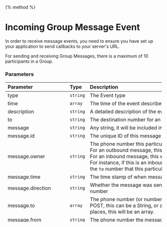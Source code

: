 {% method %}
# Incoming Group Message Event

In order to receive message events, you need to ensure you have set up your application to send callbacks to your server's URL.

For sending and receiving Group Messages, there is a maximum of 10 participants in a Group.

### Parameters
| Parameter             | Type     | Description                                                                                                                                                                                                                                                                                                                                                                                                                                                                                                                                                         |
|:----------------------|:---------|:--------------------------------------------------------------------------------------------------------------------------------------------------------------------------------------------------------------------------------------------------------------------------------------------------------------------------------------------------------------------------------------------------------------------------------------------------------------------------------------------------------------------------------------------------------------------|
| type                  | `string` | The Event type                                                                                                                                                                                                                                                                                                                                                                                                                                                                                                                                                      |
| time                  | `array`  | The time of the event described in the receipt                                                                                                                                                                                                                                                                                                                                                                                                                                                                                                                      |
| description           | `string` | A detailed description of the event described by the receipt                                                                                                                                                                                                                                                                                                                                                                                                                                                                                                        |
| to                    | `string`  | The destination number for an outbound group message receipt                                                                                                                                                                                                                                                                                                                                                                                                                                                                                                        |
| message               | `string` | Any string, it will be included in the callback events of the message.                                                                                                                                                                                                                                                                                                                                                                                                                                                                                              |
| message.id            | `string` | The unique ID of this message                                                                                                                                                                                                                                                                                                                                                                                                                                                                                                                                       |
| message.owner         | `string` | The phone number this particular message is associated with.<br> For an outbound message, this is always the `from` number.<br> For an inbound message, this will be (one of) the `to` number(s).<br>For instance, if this is an inbound group message, the `owner` field will be set to the `to` number that this particular copy of the group message belongs to.                                                                                                                                                                                                 |
| message.time          | `string` | The time stamp of when message was created                                                                                                                                                                                                                                                                                                                                                                                                                                                                                                                          |
| message.direction     | `string` | Whether the message was sent from Bandwidth, or received by a Bandwidth number                                                                                                                                                                                                                                                                                                                                                                                                                                                                                      |
| message.to            | `array`  | The phone number (or numbers) the message the message is sent to. On a POST, this can be a String, or an array of one or more numbers. In all other places, this will be an array.                                                                                                                                                                                                                                                                                                                                                                                  |
| message.from          | `string` | The phone number the message was sent from                                                                                                                                                                                                                                                                                                                                                                                                                                                                                                                          |
| message.text          | `string` | The text content of the message                                                                                                                                                                                                                                                                                                                                                                                                                                                                                                                                     |
| message.applicationId | `string` | The ID of the Application your `from` number is associated with in the Bandwidth Phone Number Dashboard.                                                                                                                                                                                                                                                                                                                                                                                                                                                            |
| message.media         | `array`  | A list of URLs to include as media attachments as part of the message. <br> Using the [v2 media api](../media/about.md) You can download the media **WITHIN 48 HOURS** <br><br> The URL will look something like: <br> `https://messaging.bandwidth.com/api/v2/users/{accountId}/media/{uploaded-file-name}` <br><br> Where `uploaded-file-name` is the original filename of your uploaded media. |
| message.segmentCount  | `int`    | This indicates the number of segments the original message from the user is broken into before sending over to carrier networks. Segmentation of messages depends on the size and encoding. Bandwidth will segment the message if the character count is over the below limits: <br><br> - 160 for GSM-7 <br> - 70 for UCS-2 <br> <br> For MMS messages the segment count will always be set to 1                                                                                                                                                                       |

{% common %}
### Example 1 of 2: Incoming group message with single media

{% sample lang='http' %}

```http
POST /your_url HTTP/1.1
Content-Type: application/json; charset=utf-8
User-Agent: BandwidthAPI/v2

[
  {
    "type"          : "message-received",
    "time"          : "2016-09-14T18:20:16Z",
    "description"   : "Incoming message received",
    "to"            : "+12345678902",
    "message"       : {
      "id"            : "14762070468292kw2fuqty55yp2b2",
      "time"          : "2016-09-14T18:20:16Z",
      "to"            : [
          "+12345678902",
          "+12345678903"
        ],
      "from"          : "+12345678901",
      "text"          : "Hey, check this out!",
      "applicationId" : "93de2206-9669-4e07-948d-329f4b722ee2",
      "media"         : [
        "https://messaging.bandwidth.com/api/v2/users/{accountId}/media/14762070468292kw2fuqty55yp2b2/0/bw.png"
        ],
      "owner"         : "+12345678902",
      "direction"     : "in",
      "segmentCount"  : 1
    }
  }
]
```

{% common %}

### Example 2 of 2: Incoming group message with multiple media

{% sample lang='http' %}

```http
POST /your_url HTTP/1.1
Content-Type: application/json; charset=utf-8
User-Agent: BandwidthAPI/v2

[
  {
    "type"          : "message-received",
    "time"          : "2016-09-14T18:20:16Z",
    "description"   : "Incoming message received",
    "to"            : "+12345678902",
    "message"       : {
      "id"            : "14762070468292kw2fuqty55yp2b2",
      "time"          : "2016-09-14T18:20:16Z",
      "to"            : [
          "+12345678902",
          "+12345678903"
        ],
      "from"          : "+12345678901",
      "text"          : "Hey, check this out!",
      "applicationId" : "93de2206-9669-4e07-948d-329f4b722ee2",
      "media"         : [
        "https://messaging.bandwidth.com/api/v2/users/{accountId}/media/14762070468292kw2fuqty55yp2b2/0/bw.png",
        "https://messaging.bandwidth.com/api/v2/users/{accountId}/media/14762070468292kw2fuqty55yp2b2/1/bandwidth_logo.png",
        "https://messaging.bandwidth.com/api/v2/users/{accountId}/media/14762070468292kw2fuqty55yp2b2/2/Bandwidth_Contact.png"
        ],
      "owner"         : "+12345678902",
      "direction"     : "in",
      "segmentCount"  : 1
    }
  }
]
```

{% endmethod %}
